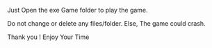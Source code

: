 Just Open the exe Game folder to play the game.

Do not change or delete any files/folder. Else, The game could crash.

Thank you ! Enjoy Your Time
